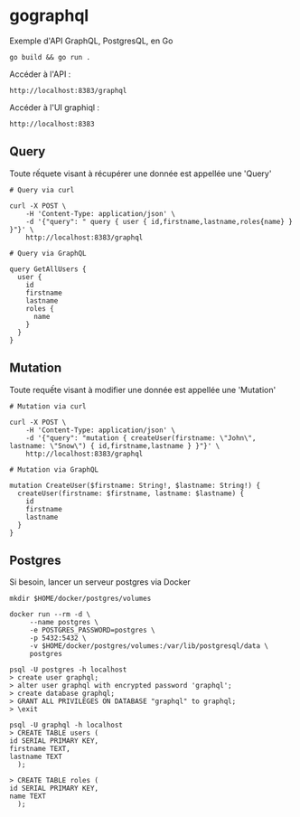 # gographql

Exemple d'API GraphQL, PostgresQL, en Go

```
go build && go run .
```

Accéder à l'API :
```
http://localhost:8383/graphql
```

Accéder à l'UI graphiql :
```
http://localhost:8383
```

## Query
Toute rếquete visant à récupérer une donnée est appellée une 'Query'

```
# Query via curl

curl -X POST \
    -H 'Content-Type: application/json' \
    -d '{"query": " query { user { id,firstname,lastname,roles{name} } }"}' \
    http://localhost:8383/graphql

```
```
# Query via GraphQL

query GetAllUsers {
  user {
    id
    firstname
    lastname
    roles {
      name
    }
  }
}

```

## Mutation
Toute requếte visant à modifier une donnée est appellée une 'Mutation'

```
# Mutation via curl

curl -X POST \
    -H 'Content-Type: application/json' \
    -d '{"query": "mutation { createUser(firstname: \"John\", lastname: \"Snow\") { id,firstname,lastname } }"}' \
    http://localhost:8383/graphql

```

```
# Mutation via GraphQL

mutation CreateUser($firstname: String!, $lastname: String!) {
  createUser(firstname: $firstname, lastname: $lastname) {
    id
    firstname
    lastname
  }
}

```

## Postgres
Si besoin, lancer un serveur postgres via Docker 

```
mkdir $HOME/docker/postgres/volumes

docker run --rm -d \
     --name postgres \
     -e POSTGRES_PASSWORD=postgres \
     -p 5432:5432 \
     -v $HOME/docker/postgres/volumes:/var/lib/postgresql/data \
     postgres

psql -U postgres -h localhost
> create user graphql;
> alter user graphql with encrypted password 'graphql';
> create database graphql;
> GRANT ALL PRIVILEGES ON DATABASE "graphql" to graphql;
> \exit

psql -U graphql -h localhost
> CREATE TABLE users (
id SERIAL PRIMARY KEY,
firstname TEXT,
lastname TEXT
  );

> CREATE TABLE roles (
id SERIAL PRIMARY KEY,
name TEXT 
  );

```
